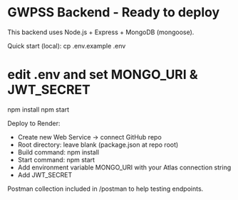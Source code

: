 
GWPSS Backend - Ready to deploy
==================================
This backend uses Node.js + Express + MongoDB (mongoose).

Quick start (local):
  cp .env.example .env
  # edit .env and set MONGO_URI & JWT_SECRET
  npm install
  npm start

Deploy to Render:
  - Create new Web Service -> connect GitHub repo
  - Root directory: leave blank (package.json at repo root)
  - Build command: npm install
  - Start command: npm start
  - Add environment variable MONGO_URI with your Atlas connection string
  - Add JWT_SECRET

Postman collection included in /postman to help testing endpoints.
